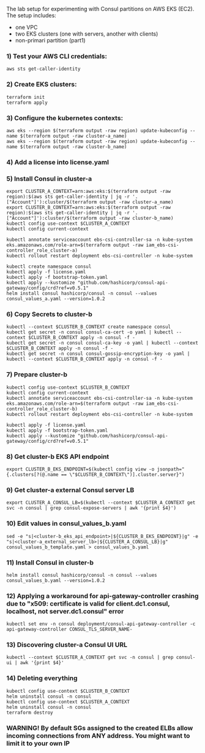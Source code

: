 The lab setup for experimenting with Consul partitions on AWS EKS (EC2).
The setup includes:
- one VPC
- two EKS clusters (one with servers, another with clients)
- non-primari partition (part1)


### 1) Test your AWS CLI credentials:
```
aws sts get-caller-identity
```
### 2) Create EKS clusters:
```
terraform init
terraform apply
```
### 3) Configure the kubernetes contexts:
```
aws eks --region $(terraform output -raw region) update-kubeconfig --name $(terraform output -raw cluster-a_name)
aws eks --region $(terraform output -raw region) update-kubeconfig --name $(terraform output -raw cluster-b_name)
```
### 4) Add a license into license.yaml

### 5) Install Consul in cluster-a
```
export CLUSTER_A_CONTEXT=arn:aws:eks:$(terraform output -raw region):$(aws sts get-caller-identity | jq -r '.["Account"]'):cluster/$(terraform output -raw cluster-a_name)
export CLUSTER_B_CONTEXT=arn:aws:eks:$(terraform output -raw region):$(aws sts get-caller-identity | jq -r '.["Account"]'):cluster/$(terraform output -raw cluster-b_name)
kubectl config use-context $CLUSTER_A_CONTEXT
kubectl config current-context

kubectl annotate serviceaccount ebs-csi-controller-sa -n kube-system eks.amazonaws.com/role-arn=$(terraform output -raw iam_ebs-csi-controller_role_cluster-a)
kubectl rollout restart deployment ebs-csi-controller -n kube-system

kubectl create namespace consul
kubectl apply -f license.yaml
kubectl apply -f bootstrap-token.yaml
kubectl apply --kustomize "github.com/hashicorp/consul-api-gateway/config/crd?ref=v0.5.1"
helm install consul hashicorp/consul -n consul --values consul_values_a.yaml --version=1.0.2
```
### 6) Copy Secrets to cluster-b
```
kubectl --context $CLUSTER_B_CONTEXT create namespace consul
kubectl get secret -n consul consul-ca-cert -o yaml | kubectl --context $CLUSTER_B_CONTEXT apply -n consul -f -
kubectl get secret -n consul consul-ca-key -o yaml | kubectl --context $CLUSTER_B_CONTEXT apply -n consul -f -
kubectl get secret -n consul consul-gossip-encryption-key -o yaml | kubectl --context $CLUSTER_B_CONTEXT apply -n consul -f -
```
### 7) Prepare cluster-b
```
kubectl config use-context $CLUSTER_B_CONTEXT
kubectl config current-context
kubectl annotate serviceaccount ebs-csi-controller-sa -n kube-system eks.amazonaws.com/role-arn=$(terraform output -raw iam_ebs-csi-controller_role_cluster-b)
kubectl rollout restart deployment ebs-csi-controller -n kube-system

kubectl apply -f license.yaml
kubectl apply -f bootstrap-token.yaml
kubectl apply --kustomize "github.com/hashicorp/consul-api-gateway/config/crd?ref=v0.5.1"
```

### 8) Get cluster-b EKS API endpoint
```
export CLUSTER_B_EKS_ENDPOINT=$(kubectl config view -o jsonpath="{.clusters[?(@.name == \"$CLUSTER_B_CONTEXT\")].cluster.server}")
```
### 9) Get cluster-a external Consul server LB
```
export CLUSTER_A_CONSUL_LB=$(kubectl --context $CLUSTER_A_CONTEXT get svc -n consul | grep consul-expose-servers | awk '{print $4}')
```
### 10) Edit values in consul_values_b.yaml 
```
sed -e "s|<cluster-b_eks_api_endpoint>|${CLUSTER_B_EKS_ENDPOINT}|g" -e "s|<cluster-a_external_server_lb>|${CLUSTER_A_CONSUL_LB}|g" consul_values_b_template.yaml > consul_values_b.yaml
```
### 11) Install Consul in cluster-b
```
helm install consul hashicorp/consul -n consul --values consul_values_b.yaml --version=1.0.2
```
### 12) Applying a workaround for api-gateway-controller crashing due to "x509: certificate is valid for client.dc1.consul, localhost, not server.dc1.consul" error
```
kubectl set env -n consul deployment/consul-api-gateway-controller -c api-gateway-controller CONSUL_TLS_SERVER_NAME-
```
### 13) Discovering cluster-a Consul UI URL
```
kubectl --context $CLUSTER_A_CONTEXT get svc -n consul | grep consul-ui | awk '{print $4}'
```
### 14) Deleting everything
```
kubectl config use-context $CLUSTER_B_CONTEXT
helm uninstall consul -n consul
kubectl config use-context $CLUSTER_A_CONTEXT
helm uninstall consul -n consul
terraform destroy
```
### WARNING! By default SGs assigned to the created ELBs allow incoming connections from ANY address. You might want to limit it to your own IP
